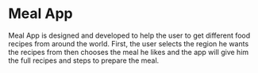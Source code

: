 # Meal App

Meal App is designed and developed to help the user to get different food recipes from around the world. First, the user selects the region he wants the recipes from then chooses the meal he likes and the app will give him the full recipes and steps to prepare the meal.
